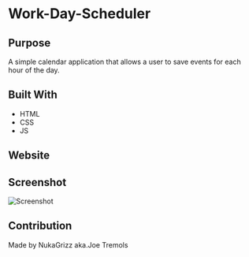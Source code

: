 # Work-Day-Scheduler

## Purpose
A simple calendar application that allows a user to save events for each hour of the day.

## Built With
* HTML
* CSS
* JS

## Website


## Screenshot
![Screenshot]()

## Contribution
Made by NukaGrizz aka.Joe Tremols